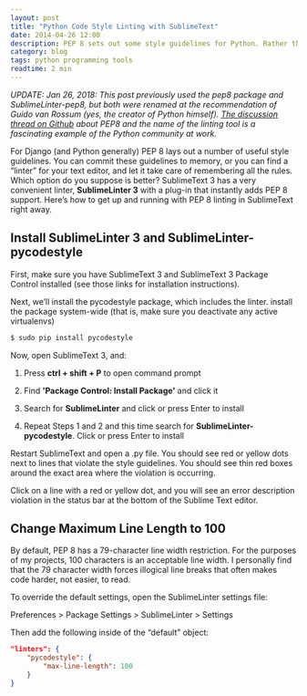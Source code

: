 ```yaml
---
layout: post
title: "Python Code Style Linting with SublimeText"
date: 2014-04-26 12:00
description: PEP 8 sets out some style guidelines for Python. Rather than commit these to memory, use a linter! Here's how to do it in SublimeText.
category: blog
tags: python programming tools
readtime: 2 min
---
```


_UPDATE: Jan 26, 2018: This post previously used the pep8 package and SublimeLinter-pep8, but both were renamed at the recommendation of Guido van Rossum (yes, the creator of Python himself). [The discussion thread on Github](https://github.com/PyCQA/pycodestyle/issues/466) about PEP8 and the name of the linting tool is a fascinating example of the Python community at work._

For Django (and Python generally) PEP 8 lays out a number of useful style guidelines. You can commit these guidelines to memory, or you can find a “linter” for your text editor, and let it take care of remembering all the rules. Which option do you suppose is better? SublimeText 3 has a very convenient linter, **SublimeLinter 3** with a plug-in that instantly adds PEP 8 support. Here’s how to get up and running with PEP 8 linting in SublimeText right away.

## Install SublimeLinter 3 and SublimeLinter-pycodestyle

First, make sure you have SublimeText 3 and SublimeText 3 Package Control installed (see those links for installation instructions).

Next, we’ll install the pycodestyle package, which includes the linter. install the package system-wide (that is, make sure you deactivate any active virtualenvs)

```bash
$ sudo pip install pycodestyle
```

Now, open SublimeText 3, and:

1. Press **ctrl + shift + P** to open command prompt

2. Find **'Package Control: Install Package'** and click it

3. Search for **SublimeLinter** and click or press Enter to install

4. Repeat Steps 1 and 2 and this time search for **SublimeLinter-pycodestyle**. Click or press Enter to install

Restart SublimeText and open a .py file. You should see red or yellow dots next to lines that violate the style guidelines. You should see thin red boxes around the exact area where the violation is occurring.

Click on a line with a red or yellow dot, and you will see an error description violation in the status bar at the bottom of the Sublime Text editor.

## Change Maximum Line Length to 100

By default, PEP 8 has a 79-character line width restriction. For the purposes of my projects, 100 characters is an acceptable line width. I personally find that the 79 character width forces illogical line breaks that often makes code harder, not easier, to read.

To override the default settings, open the SublimeLinter settings file:

Preferences > Package Settings > SublimeLinter > Settings

Then add the following inside of the “default” object:

```json
"linters": {
    "pycodestyle": {
        "max-line-length": 100
    }
}
```
